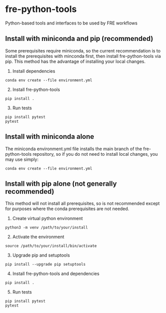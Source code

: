# fre-python-tools
Python-based tools and interfaces to be used by FRE workflows

## Install with miniconda and pip (recommended)
Some prerequisites require miniconda, so the current recommendation is to
install the prerequisites with minconda first, then install fre-python-tools
via pip. This method has the advantage of installing your local changes.

1. Install dependencies

```
conda env create --file environment.yml
```

2. Install fre-python-tools

```
pip install .
```

3. Run tests

```
pip install pytest
pytest
```

## Install with miniconda alone
The miniconda environment.yml file installs the main branch of the
fre-python-tools repository, so if you do not need to install local changes,
you may use simply:

```
conda env create --file environment.yml
```

## Install with pip alone (not generally recommended)
This method will not install all prerequisites, so is not recommended except for
purposes where the conda prerequisites are not needed.

1. Create virtual python environment

```
python3 -m venv /path/to/your/install
```

2. Activate the environment

```
source /path/to/your/install/bin/activate
```

3. Upgrade pip and setuptools

```
pip install --upgrade pip setuptools
```

4. Install fre-python-tools and dependencies

```
pip install .
```

5. Run tests

```
pip install pytest
pytest
```
